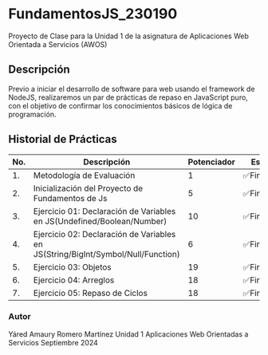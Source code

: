 # FundamentosJS_230190
Proyecto de Clase para la Unidad 1 de la asignatura de Aplicaciones Web Orientada a Servicios (AWOS)


## Descripción

Previo a iniciar el desarrollo de software para web usando el framework de NodeJS, realizaremos un par de prácticas de repaso en JavaScript puro, con el objetivo de confirmar los conocimientos básicos de lógica de programación.

## Historial de Prácticas
|No.|Descripción|Potenciador| Estatus|
|--|--|--|--|
|1.|Metodología de Evaluación|1| ✅Finalizado|
|2.|Inicialización del Proyecto de Fundamentos de Js|5| ✅Finalizado|
|3.|Ejercicio 01: Declaración de Variables en JS(Undefined/Boolean/Number)|10|✅Finalizada|
|4.|Ejercicio 02: Declaración de Variables en JS(String/BigInt/Symbol/Null/Function)|6| ✅Finalizada|
|5.|Ejercicio 03: Objetos |19| ✅Finalizada|
|6.|Ejercicio 04: Arreglos|18|✅Finalizada|
|7.|Ejercicio 05: Repaso de Ciclos|18|✅Finalizada|


### Autor
Yáred Amaury Romero Martínez
Unidad 1
Aplicaciones Web Orientadas a Servicios
Septiembre 2024
